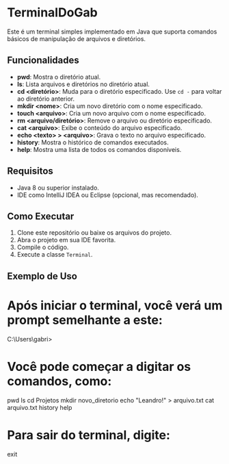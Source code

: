 # TerminalDoGab

Este é um terminal simples implementado em Java que suporta comandos básicos de manipulação de arquivos e diretórios.

## Funcionalidades

- **pwd**: Mostra o diretório atual.
- **ls**: Lista arquivos e diretórios no diretório atual.
- **cd \<diretório\>**: Muda para o diretório especificado. Use `cd -` para voltar ao diretório anterior.
- **mkdir \<nome\>**: Cria um novo diretório com o nome especificado.
- **touch \<arquivo\>**: Cria um novo arquivo com o nome especificado.
- **rm \<arquivo/diretório\>**: Remove o arquivo ou diretório especificado.
- **cat \<arquivo\>**: Exibe o conteúdo do arquivo especificado.
- **echo \<texto\> > \<arquivo\>**: Grava o texto no arquivo especificado.
- **history**: Mostra o histórico de comandos executados.
- **help**: Mostra uma lista de todos os comandos disponíveis.

## Requisitos

- Java 8 ou superior instalado.
- IDE como IntelliJ IDEA ou Eclipse (opcional, mas recomendado).

## Como Executar

1. Clone este repositório ou baixe os arquivos do projeto.
2. Abra o projeto em sua IDE favorita.
3. Compile o código.
4. Execute a classe `Terminal`.

## Exemplo de Uso

# Após iniciar o terminal, você verá um prompt semelhante a este:

C:\Users\gabri>

# Você pode começar a digitar os comandos, como:

pwd
ls
cd Projetos
mkdir novo_diretorio
echo "Leandro!" > arquivo.txt
cat arquivo.txt
history
help

# Para sair do terminal, digite:

exit
